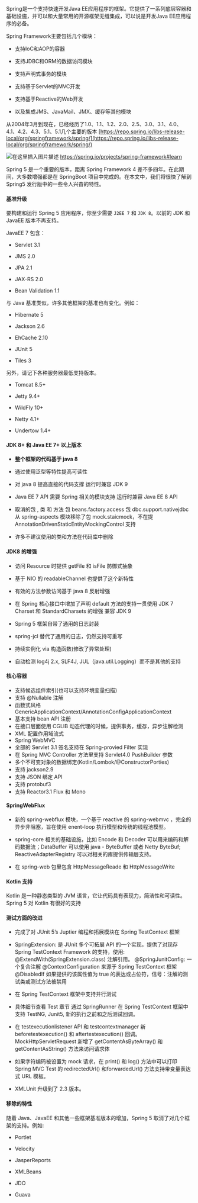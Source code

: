 Spring是一个支持快速开发Java EE应用程序的框架。它提供了一系列底层容器和基础设施，并可以和大量常用的开源框架无缝集成，可以说是开发Java EE应用程序的必备。



Spring Framework主要包括几个模块：

- 支持IoC和AOP的容器

- 支持JDBC和ORM的数据访问模块

- 支持声明式事务的模块

- 支持基于Servlet的MVC开发

- 支持基于Reactive的Web开发

- 以及集成JMS、JavaMail、JMX、缓存等其他模块

    

从2004年3月到现在，已经经历了1.0、1.1、1.2、2.0、2.5、3.0、3.1、4.0、4.1、4.2、4.3、5.1、5.1几个主要的版本
[https://repo.spring.io/libs-release-local/org/springframework/spring/](https://repo.spring.io/libs-release-local/org/springframework/spring/)

![在这里插入图片描述](https://img-note.langyastudio.com/202111091458251.png?x-oss-process=style/watermark)
https://spring.io/projects/spring-framework#learn

Spring 5 是一个重要的版本，距离 Spring Framework 4 差不多四年。在此期间，大多数增强都是在 SpringBoot 项目中完成的。在本文中，我们将很快了解到 Spring5 发行版中的一些令人兴奋的特性。



#### 基准升级
要构建和运行 Spring 5 应用程序，你至少需要 `J2EE 7` 和 `JDK 8`。以前的 JDK 和 JavaEE 版本不再支持。 

JavaEE 7 包含：
- Servlet 3.1

- JMS 2.0

- JPA 2.1

- JAX-RS 2.0

- Bean Validation 1.1

与 Java 基准类似，许多其他框架的基准也有变化。例如：
- Hibernate 5

- Jackson 2.6

- EhCache 2.10

- JUnit 5

- Tiles 3

另外，请记下各种服务器最低支持版本。
- Tomcat 8.5+

- Jetty 9.4+

- WildFly 10+

- Netty 4.1+

- Undertow 1.4+

    

#### JDK 8+ 和 Java EE 7+ 以上版本
- **整个框架的代码基于 java 8**

- 通过使用泛型等特性提高可读性

- 对 java 8 提高直接的代码支撑
运行时兼容 JDK 9

- Java EE 7 API 需要 Spring 相关的模块支持
运行时兼容 Java EE 8 API

-  取消的包 , 类 和 方法
包 beans.factory.access
包 dbc.support.nativejdbc
从 spring-aspects 模块移除了包 mock.staicmock，不在提 AnnotationDrivenStaticEntityMockingControl 支持

- 许多不建议使用的类和方法在代码库中删除

    

#### JDK8 的增强
- 访问 Resource 时提供 getFile 和 isFile 防御式抽象

- 基于 NIO 的 readableChannel 也提供了这个新特性

- 有效的方法参数访问基于 java 8 反射增强

- 在 Spring 核心接口中增加了声明 default 方法的支持一贯使用 JDK 7 Charset 和 StandardCharsets 的增强
兼容 JDK 9

-  Spring 5 框架自带了通用的日志封装

-  spring-jcl 替代了通用的日志，仍然支持可重写

-  持续实例化 via 构造函数(修改了异常处理)

- 自动检测 log4j 2.x, SLF4J, JUL（java.util.Logging）而不是其他的支持

    

#### 核心容器
- 支持候选组件索引(也可以支持环境变量扫描)
- 支持 @Nullable 注解
- 函数式风格 GenericApplicationContext/AnnotationConfigApplicationContext
- 基本支持 bean API 注册
- 在接口层面使用 CGLIB 动态代理的时候，提供事务，缓存，异步注解检测
- XML 配置作用域流式
- Spring WebMVC
- 全部的 Servlet 3.1 签名支持在 Spring-provied Filter 实现
- 在 Spring MVC Controller 方法里支持 Servlet4.0 PushBuilder 参数
- 多个不可变对象的数据绑定(Kotlin/Lombok/@ConstructorPorties)
- 支持 jackson2.9
- 支持 JSON 绑定 API
- 支持 protobuf3
- 支持 Reactor3.1 Flux 和 Mono



#### SpringWebFlux
- 新的 spring-webflux 模块，一个基于 reactive 的 spring-webmvc ，完全的异步非阻塞，旨在使用 enent-loop 执行模型和传统的线程池模型。

- spring-core 相关的基础设施，比如 Encode 和 Decoder 可以用来编码和解码数据流；DataBuffer 可以使用 java - ByteBuffer 或者 Netty ByteBuf; ReactiveAdapterRegistry 可以对相关的库提供传输层支持。

- 在 spring-web 包里包含 HttpMessageReade 和 HttpMessageWrite 

    

#### Kotlin 支持
Kotlin 是一种静态类型的 JVM 语言，它让代码具有表现力，简洁性和可读性。 Spring 5 对 Kotlin 有很好的支持



#### 测试方面的改进
- 完成了对 JUnit 5’s Juptier 编程和拓展模块在 Spring TestContext 框架

- SpringExtension: 是 JUnit 多个可拓展 API 的一个实现，提供了对现存 Spring TestContext Framework 的支持，使用:
@ExtendWith(SpringExtension.class) 注解引用。
@SpringJunitConfig: 一个复合注解
@ContextConfiguration 来源于 Spring TestContext 框架
@DisabledIf  如果提供的该属性值为 true 的表达或占位符，信号：注解的测试类或测试方法被禁用

- 在 Spring TestContext 框架中支持并行测试

- 具体细节查看 Test 章节 通过 SpringRunner 在 Spring TestContext 框架中支持 TestNG, Junit5, 新的执行之前和之后测试回调。

- 在 testexecutionlistener API 和 testcontextmanager 新 beforetestexecution() 和 aftertestexecution() 回调。MockHttpServletRequest 新增了 getContentAsByteArray() 和 getContentAsString() 方法来访问请求体

- 如果字符编码被设置为 mock 请求，在 print() 和 log() 方法中可以打印 Spring MVC Test 的 redirectedUrl() 和forwardedUrl() 方法支持带变量表达式 URL 模板。

- XMLUnit 升级到了 2.3 版本。

    

#### 移除的特性
随着 Java、JavaEE 和其他一些框架基准版本的增加，Spring 5 取消了对几个框架的支持。例如:
- Portlet

- Velocity

- JasperReports

- XMLBeans

- JDO

- Guava
